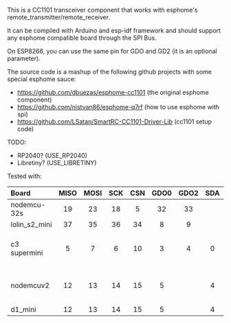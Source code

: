 This is a CC1101 transceiver component that works with esphome's remote_transmitter/remote_receiver.
  
It can be compiled with Arduino and esp-idf framework and should support any esphome compatible board through the SPI Bus.

On ESP8266, you can use the same pin for GDO and GD2 (it is an optional parameter).

The source code is a mashup of the following github projects with some special esphome sauce:

- https://github.com/dbuezas/esphome-cc1101 (the original esphome component)
- https://github.com/nistvan86/esphome-q7rf (how to use esphome with spi)
- https://github.com/LSatan/SmartRC-CC1101-Driver-Lib (cc1101 setup code)

TODO:

- RP2040? (USE_RP2040)
- Libretiny? (USE_LIBRETINY)

Tested with:

| Board         | MISO     | MOSI    | SCK     | CSN     | GDO0    | GDO2    | SDA     | SCL     |      |
| :------------ | :------: | :-----: | :-----: | :-----: | :-----: | :-----: | :-----: | :-----: | :------- |
| nodemcu-32s   | 19 | 23 | 18 | 5  | 32 | 33 |   |   |  |
| lolin_s2_mini | 37 | 35 | 36 | 34 | 8  | 9  |   |   |  |
| c3 supermini  | 5  | 7  | 6  | 10 | 3  | 4  | 0 | 1 | add one dummy transmitter [#2934](https://github.com/esphome/issues/issues/2934) |
| nodemcuv2     | 12 | 13 | 14 | 15 | 5 |  | 4 | TX | still possible to use i2c with TX |
| d1_mini       | 12 | 13 | 14 | 15 | 5 |  | 4 | TX |  |
